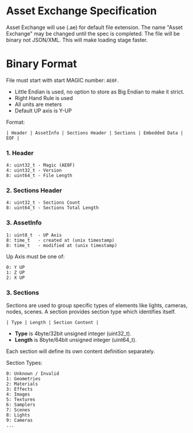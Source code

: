 # Asset Exchange Specification

Asset Exchange will use (.ae) for default file extension. The name "Asset Exchange" may be changed until the spec is completed. The file will be binary not JSON/XML. This will make loading stage faster.

# Binary Format

File must start with start MAGIC number: `AE0F`.

- Little Endian is used, no option to store as Big Endian to make it strict. 
- Right Hand Rule is used
- All units are meters
- Default UP axis is Y-UP

Format:

```
| Header | AssetInfo | Sections Header | Sections | Embedded Data | EOF |
```

### 1. Header

```
4: uint32_t - Magic (AE0F)
4: uint32_t - Version
8: uint64_t - File Length
```

### 2. Sections Header

```
4: uint32_t - Sections Count
8: uint64_t - Sections Total Length
```

### 3. AssetInfo

```
1: uint8_t  - UP Axis
8: time_t   - created at (unix timestamp)
8: time_t   - modified at (unix timestamp)
```

Up Axis must be one of:

```
0: Y UP
1: Z UP
2: X UP
```

### 3. Sections

Sections are used to group specific types of elements like lights, cameras, nodes, scenes. A section provides section type which identifies itself.

```
| Type | Length | Section Content |
```

- **Type** is 4byte/32bit unsigned integer (uint32_t).
- **Length** is 8byte/64bit unsigned integer (uint64_t).

Each section will define its own content definition separately.

Section Types:

```
0: Unknown / Invalid
1: Geometries
2: Materials
3: Effects
4: Images
5: Textures
6: Samplers
7: Scenes
8: Lights
9: Cameras
...

